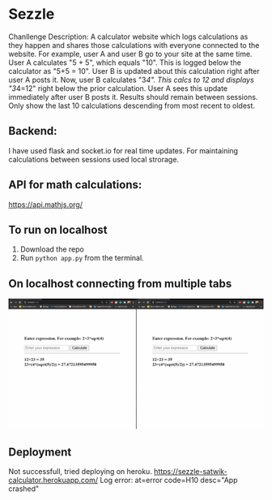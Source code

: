 # Sezzle
Chanllenge Description: A calculator website which logs calculations as they happen and shares those calculations with everyone connected to the website. For example, user A and user B go to your site at the same time. User A calculates "5 + 5", which equals "10". This is logged below the calculator as "5+5 = 10". User B is updated about this calculation right after user A posts it. Now, user B calculates "3*4". This calcs to 12 and displays "3*4=12" right below the prior calculation. User A sees this update immediately after user B posts it. Results should remain between sessions. Only show the last 10 calculations descending from most recent to oldest.

## Backend:
I have used flask and socket.io for real time updates. For maintaining calculations between sessions used local strorage.

## API for math calculations:
https://api.mathjs.org/
 

## To run on localhost
1. Download the repo
2. Run `python app.py` from the terminal. 

## On localhost connecting from multiple tabs
![](sezzle.gif)


## Deployment
Not successfull, tried deploying on heroku. 
https://sezzle-satwik-calculator.herokuapp.com/ 
Log error: at=error code=H10 desc="App crashed"
